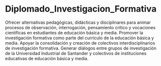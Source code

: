 # Diplomado_Investigacion_Formativa
Ofrecer alternativas pedagógicas, didácticas y disciplinares para animar procesos de observación, interrogación, pensamiento crítico y vocaciones científicas en estudiantes de educación básica y media. Promover la investigación formativa como parte del currículo de la educación básica y media. Apoyar la consolidación y creación de colectivos interdisciplinarios de investigación formativa. Generar diálogos entre grupos de investigación de la Universidad Industrial de Santander y colectivos de instituciones educativas de educación básica y media.
